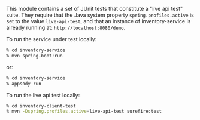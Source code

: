 
This module contains a set of JUnit tests that constitute a "live api test" suite. They require that the Java system property `spring.profiles.active` is set to the value `live-api-test`, and that an instance of inventory-service is already running at: `http://localhost:8080/demo`.

To run the service under test locally: 

``` bash
% cd inventory-service
% mvn spring-boot:run
```

or:

``` bash
% cd inventory-service
% appsody run
```

To run the live api test locally:

``` bash
% cd inventory-client-test
% mvn -Dspring.profiles.active=live-api-test surefire:test
```



